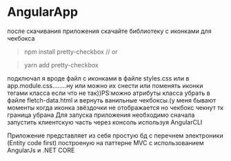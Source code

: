 # AngularApp
после скачивания приложения скачайте библиотеку с иконками для чекбокса 

> npm install pretty-checkbox // or

> yarn add pretty-checkbox



<p>подключал я вроде файл с иконками в файле styles.css или в app.module.css........ну или можно их снести или поменять иконки тегами класса если что не так))PS:можно атрибуты класса убрать в файле fletch-data.html и вернуть ванильные чекбоксы.(у меня бывают моменты когда иконка звёздочки не отображается но чекбокс чекнут тк граница убрана
Для запуска приложения необходимо сначала запустить клиентскую часть через консоль используя AngularCLI
</p>

<p>Приложение представляет из себя простую бд c перечнем электроники (Entity code first) построеную на паттерне MVC с использованием AngularJs и .NET CORE
</p>
